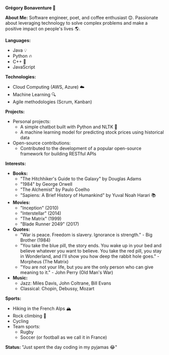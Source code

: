 **Grégory Bonaventure 🤖**

**About Me:** Software engineer, poet, and coffee enthusiast 😊. Passionate about leveraging technology to solve complex problems and make a positive impact on people's lives 🌎.

**Languages:**

* Java 💡
* Python 🔥
* C++ 🧮
* JavaScript

**Technologies:**

* Cloud Computing (AWS, Azure) ☁️
* Machine Learning 🔍
* Agile methodologies (Scrum, Kanban)

**Projects:**

+ Personal projects:
	- A simple chatbot built with Python and NLTK 💬
	- A machine learning model for predicting stock prices using historical data
+ Open-source contributions:
	- Contributed to the development of a popular open-source framework for building RESTful APIs

**Interests:**

* **Books:** 
	+ "The Hitchhiker's Guide to the Galaxy" by Douglas Adams
	+ "1984" by George Orwell
	+ "The Alchemist" by Paulo Coelho
	+ "Sapiens: A Brief History of Humankind" by Yuval Noah Harari 📚
* **Movies:** 
	+ "Inception" (2010)
	+ "Interstellar" (2014)
	+ "The Matrix" (1999)
	+ "Blade Runner 2049" (2017)
* **Quotes:** 
	* "War is peace. Freedom is slavery. Ignorance is strength." - Big Brother (1984)
	* "You take the blue pill, the story ends. You wake up in your bed and believe whatever you want to believe. You take the red pill, you stay in Wonderland, and I'll show you how deep the rabbit hole goes." - Morpheus (The Matrix)
	* "You are not your life, but you are the only person who can give meaning to it." - John Perry (Old Man's War) 
* **Music:**
	+ Jazz: Miles Davis, John Coltrane, Bill Evans
	+ Classical: Chopin, Debussy, Mozart



**Sports:**

* Hiking in the French Alps 🏔️
* Rock climbing 🔩
* Cycling
* Team sports:
	+ Rugby
	+ Soccer (or football as we call it in France)

**Status:**
"Just spent the day coding in my pyjamas 😂"
